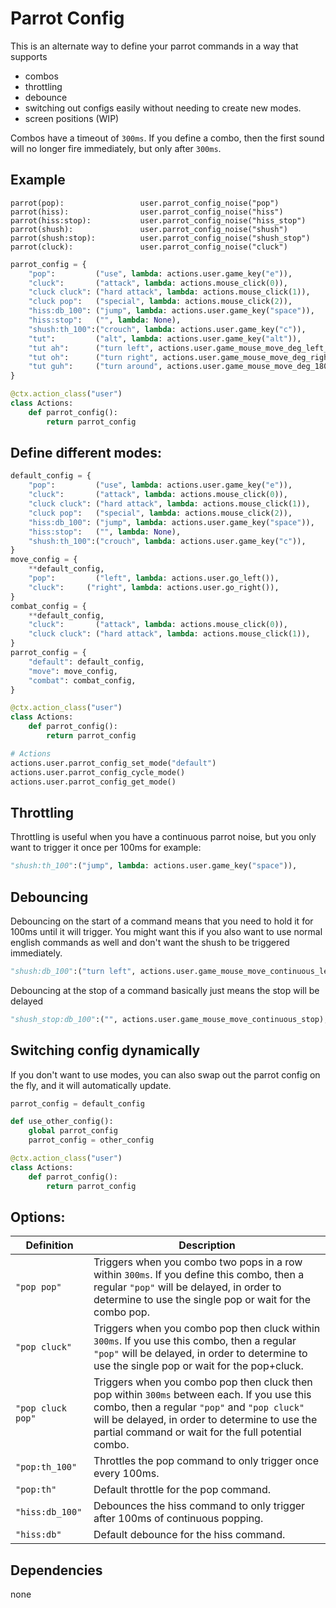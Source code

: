 # Parrot Config

This is an alternate way to define your parrot commands in a way that supports
- combos
- throttling
- debounce
- switching out configs easily without needing to create new modes.
- screen positions (WIP)

Combos have a timeout of `300ms`. If you define a combo, then the first sound will no longer fire immediately, but only after `300ms`.

## Example

```talon
parrot(pop):                 user.parrot_config_noise("pop")
parrot(hiss):                user.parrot_config_noise("hiss")
parrot(hiss:stop):           user.parrot_config_noise("hiss_stop")
parrot(shush):               user.parrot_config_noise("shush")
parrot(shush:stop):          user.parrot_config_noise("shush_stop")
parrot(cluck):               user.parrot_config_noise("cluck")
```

```py
parrot_config = {
    "pop":         ("use", lambda: actions.user.game_key("e")),
    "cluck":       ("attack", lambda: actions.mouse_click(0)),
    "cluck cluck": ("hard attack", lambda: actions.mouse_click(1)),
    "cluck pop":   ("special", lambda: actions.mouse_click(2)),
    "hiss:db_100": ("jump", lambda: actions.user.game_key("space")),
    "hiss:stop":   ("", lambda: None),
    "shush:th_100":("crouch", lambda: actions.user.game_key("c")),
    "tut":         ("alt", lambda: actions.user.game_key("alt")),
    "tut ah":      ("turn left", actions.user.game_mouse_move_deg_left_90),
    "tut oh":      ("turn right", actions.user.game_mouse_move_deg_right_90),
    "tut guh":     ("turn around", actions.user.game_mouse_move_deg_180),
}

@ctx.action_class("user")
class Actions:
    def parrot_config():
        return parrot_config
```

## Define different modes:
```py
default_config = {
    "pop":         ("use", lambda: actions.user.game_key("e")),
    "cluck":       ("attack", lambda: actions.mouse_click(0)),
    "cluck cluck": ("hard attack", lambda: actions.mouse_click(1)),
    "cluck pop":   ("special", lambda: actions.mouse_click(2)),
    "hiss:db_100": ("jump", lambda: actions.user.game_key("space")),
    "hiss:stop":   ("", lambda: None),
    "shush:th_100":("crouch", lambda: actions.user.game_key("c")),
}
move_config = {
    **default_config,
    "pop":         ("left", lambda: actions.user.go_left()),
    "cluck":     ("right", lambda: actions.user.go_right()),
}
combat_config = {
    **default_config,
    "cluck":       ("attack", lambda: actions.mouse_click(0)),
    "cluck cluck": ("hard attack", lambda: actions.mouse_click(1)),
}
parrot_config = {
    "default": default_config,
    "move": move_config,
    "combat": combat_config,
}

@ctx.action_class("user")
class Actions:
    def parrot_config():
        return parrot_config

# Actions
actions.user.parrot_config_set_mode("default")
actions.user.parrot_config_cycle_mode()
actions.user.parrot_config_get_mode()
```

## Throttling
Throttling is useful when you have a continuous parrot noise, but you only want to trigger it once per 100ms for example:
```py
"shush:th_100":("jump", lambda: actions.user.game_key("space")),
```

## Debouncing
Debouncing on the start of a command means that you need to hold it for 100ms until it will trigger. You might want this if you also want to use normal english commands as well and don't want the shush to be triggered immediately.
```py
"shush:db_100":("turn left", actions.user.game_mouse_move_continuous_left),
```

Debouncing at the stop of a command basically just means the stop will be delayed
```py
"shush_stop:db_100":("", actions.user.game_mouse_move_continuous_stop),
```

## Switching config dynamically
If you don't want to use modes, you can also swap out the parrot config on the fly, and it will automatically update.

```py
parrot_config = default_config

def use_other_config():
    global parrot_config
    parrot_config = other_config

@ctx.action_class("user")
class Actions:
    def parrot_config():
        return parrot_config
```

## Options:
| Definition | Description |
|------------|-------------|
| `"pop pop"` | Triggers when you combo two pops in a row within `300ms`. If you define this combo, then a regular `"pop"` will be delayed, in order to determine to use the single pop or wait for the combo pop. |
| `"pop cluck"` | Triggers when you combo pop then cluck within `300ms`. If you use this combo, then a regular `"pop"` will be delayed, in order to determine to use the single pop or wait for the pop+cluck. |
| `"pop cluck pop"` | Triggers when you combo pop then cluck then pop within `300ms` between each. If you use this combo, then a regular `"pop"` and `"pop cluck"` will be delayed, in order to determine to use the partial command or wait for the full potential combo. |
| `"pop:th_100"` | Throttles the pop command to only trigger once every 100ms. |
| `"pop:th"` | Default throttle for the pop command. |
| `"hiss:db_100"` | Debounces the hiss command to only trigger after 100ms of continuous popping. |
| `"hiss:db"` | Default debounce for the hiss command. |

## Dependencies
none